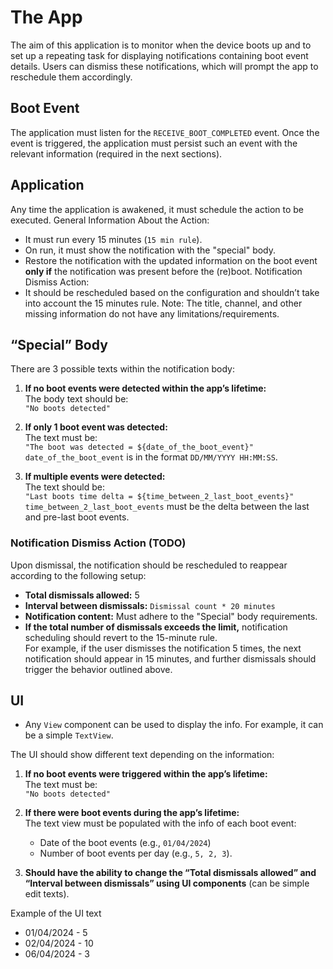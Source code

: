 # The App

The aim of this application is to monitor when the device boots up and to set up a repeating task for displaying notifications containing boot event details. Users can dismiss these notifications, which will prompt the app to reschedule them accordingly.

## Boot Event

The application must listen for the `RECEIVE_BOOT_COMPLETED` event.
Once the event is triggered, the application must persist such an event with the relevant information (required in the next sections).

## Application

Any time the application is awakened, it must schedule the action to be executed.
General Information About the Action:

- It must run every 15 minutes (`15 min rule`).
- On run, it must show the notification with the "special" body.
- Restore the notification with the updated information on the boot event **only if** the notification was present before the (re)boot.
Notification Dismiss Action:
- It should be rescheduled based on the configuration and shouldn’t take into account the 15 minutes rule.
Note:
The title, channel, and other missing information do not have any limitations/requirements.

## “Special” Body

There are 3 possible texts within the notification body:

1. **If no boot events were detected within the app’s lifetime:**  
   The body text should be:  
   `"No boots detected"`

2. **If only 1 boot event was detected:**  
   The text must be:  
   `"The boot was detected = ${date_of_the_boot_event}"`  
   `date_of_the_boot_event` is in the format `DD/MM/YYYY HH:MM:SS`.

3. **If multiple events were detected:**  
   The text should be:  
   `"Last boots time delta = ${time_between_2_last_boot_events}"`  
   `time_between_2_last_boot_events` must be the delta between the last and pre-last boot events.

### Notification Dismiss Action (TODO)

Upon dismissal, the notification should be rescheduled to reappear according to the following setup:

- **Total dismissals allowed:** 5
- **Interval between dismissals:** `Dismissal count * 20 minutes`
- **Notification content:** Must adhere to the "Special" body requirements.
- **If the total number of dismissals exceeds the limit,** notification scheduling should revert to the 15-minute rule.  
  For example, if the user dismisses the notification 5 times, the next notification should appear in 15 minutes, and further dismissals should trigger the behavior outlined above.

## UI

- Any `View` component can be used to display the info. For example, it can be a simple `TextView`.

The UI should show different text depending on the information:

1. **If no boot events were triggered within the app’s lifetime:**  
   The text must be:  
   `"No boots detected"`

2. **If there were boot events during the app’s lifetime:**  
   The text view must be populated with the info of each boot event:
    - Date of the boot events (e.g., `01/04/2024`)
    - Number of boot events per day (e.g., `5, 2, 3`).

3. **Should have the ability to change the “Total dismissals allowed” and “Interval between dismissals” using UI components** (can be simple edit texts).

Example of the UI text 
- 01/04/2024 - 5
- 02/04/2024 - 10
- 06/04/2024 - 3
